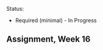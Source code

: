 Status:
- Required (minimal) - In Progress

Assignment, Week 16
----------------------------------------
